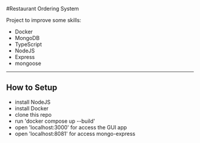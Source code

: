 #Restaurant Ordering System

Project to improve some skills:
  - Docker
  - MongoDB
  - TypeScript
  - NodeJS
  - Express
  - mongoose

________________________________
## How to Setup
  - install NodeJS
  - install Docker
  - clone this repo
  - run 'docker compose up --build'
  - open 'localhost:3000' for access the GUI app
  - open 'localhost:8081' for access mongo-express


